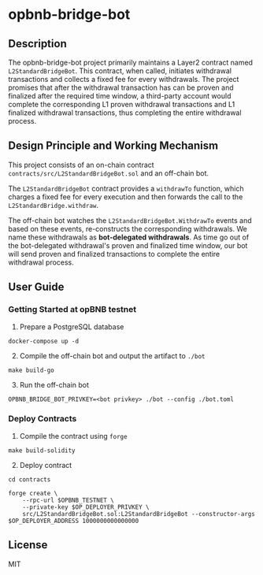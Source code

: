 # opbnb-bridge-bot

## Description

The opbnb-bridge-bot project primarily maintains a Layer2 contract named `L2StandardBridgeBot`. This contract, when called, initiates withdrawal transactions and collects a fixed fee for every withdrawals. The project promises that after the withdrawal transaction has can be proven and finalized after the required time window, a third-party account would complete the corresponding L1 proven withdrawal transactions and L1 finalized withdrawal transactions, thus completing the entire withdrawal process.

## Design Principle and Working Mechanism

This project consists of an on-chain contract `contracts/src/L2StandardBridgeBot.sol` and an off-chain bot.

The `L2StandardBridgeBot` contract provides a `withdrawTo` function, which charges a fixed fee for every execution and then forwards the call to the `L2StandardBridge.withdraw`.

The off-chain bot watches the `L2StandardBridgeBot.WithdrawTo` events and based on these events, re-constructs the corresponding withdrawals. We name these withdrawals as **bot-delegated withdrawals**. As time go out of the bot-delegated withdrawal's proven and finalized time window, our bot will send proven and finalized transactions to complete the entire withdrawal process.

## User Guide

### Getting Started at opBNB testnet

1. Prepare a PostgreSQL database

```
docker-compose up -d
```

2. Compile the off-chain bot and output the artifact to `./bot`

```
make build-go
```

3. Run the off-chain bot

```
OPBNB_BRIDGE_BOT_PRIVKEY=<bot privkey> ./bot --config ./bot.toml
```

### Deploy Contracts

1. Compile the contract using `forge`

```
make build-solidity
```

2. Deploy contract

```
cd contracts

forge create \
    --rpc-url $OPBNB_TESTNET \
    --private-key $OP_DEPLOYER_PRIVKEY \
    src/L2StandardBridgeBot.sol:L2StandardBridgeBot --constructor-args $OP_DEPLOYER_ADDRESS 1000000000000000
```

## License

MIT

